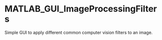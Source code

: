# MATLAB_GUI_ImageProcessingFilters
Simple GUI to apply different common computer vision filters to an image.
